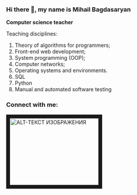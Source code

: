 ### Hi there 👋, my name is Mihail Bagdasaryan
<b>Computer science teacher</b>

Teaching disciplines:
1. Theory of algorithms for programmers;
2. Front-end web development;
3. System programming (OOP);
4. Computer networks;
5. Operating systems and environments.
6. SQL
7. Python
8. Manual and automated software testing

<h3>Connect with me:</h3>


<a href="https://github-readme-stats.vercel.app/api/top-langs/?username=mixa215&layout=compact" target="_blank"><img src="https://github-readme-stats.vercel.app/api/top-langs/?username=mixa215&layout=compact" 
alt="ALT-ТЕКСТ ИЗОБРАЖЕНИЯ" width="240" height="180" border="10" /></a>
<!--
**mixa215/mixa215** is a ✨ _special_ ✨ repository because its `README.md` (this file) appears on your GitHub profile.

Here are some ideas to get you started:

- 🔭 I’m currently working on ...
- 🌱 I’m currently learning ...
- 👯 I’m looking to collaborate on ...
- 🤔 I’m looking for help with ...
- 💬 Ask me about ...
- 📫 How to reach me: ...
- 😄 Pronouns: ...
- ⚡ Fun fact: ...
-->
